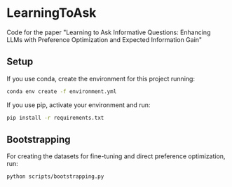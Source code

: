 # LearningToAsk
Code for the paper "Learning to Ask Informative Questions: Enhancing LLMs with Preference Optimization and Expected Information Gain"

## Setup

If you use conda, create the environment for this project running: 

   ```bash
   conda env create -f environment.yml
   ```

If you use pip, activate your environment and run: 

   ```bash
   pip install -r requirements.txt
   ```

## Bootstrapping 

For creating the datasets for fine-tuning and direct preference optimization, run:

   ```bash
   python scripts/bootstrapping.py 
   ```
